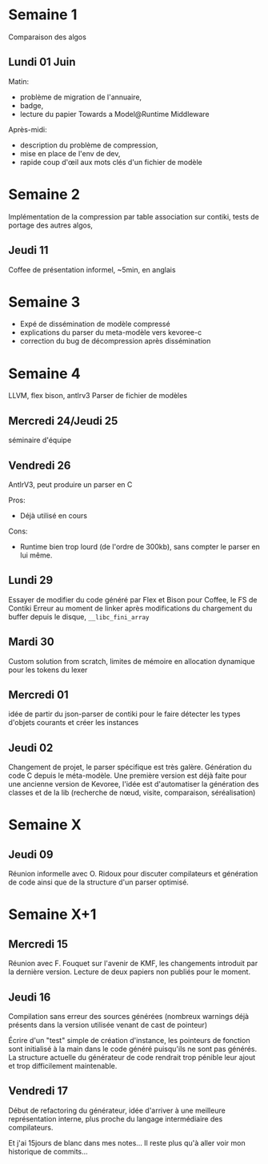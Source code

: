 # Semaine 1

Comparaison des algos

## Lundi 01 Juin

Matin:

* problème de migration de l'annuaire,
* badge,
* lecture du papier Towards a Model@Runtime Middleware

Après-midi:

* description du problème de compression,
* mise en place de l'env de dev,
* rapide coup d'œil aux mots clés d'un fichier de modèle


# Semaine 2

Implémentation de la compression par table association sur contiki,
tests de portage des autres algos,

## Jeudi 11

Coffee de présentation informel, ~5min, en anglais

# Semaine 3

* Expé de dissémination de modèle compressé
* explications du parser du meta-modèle vers kevoree-c
* correction du bug de décompression après dissémination

# Semaine 4

LLVM, flex bison, antlrv3
Parser de fichier de modèles

## Mercredi 24/Jeudi 25
séminaire d'équipe

## Vendredi 26
AntlrV3, peut produire un parser en C

Pros:
* Déjà utilisé en cours

Cons:
* Runtime bien trop lourd (de l'ordre de 300kb), sans compter le parser en lui même.

## Lundi 29
Essayer de modifier du code généré par Flex et Bison pour Coffee, le FS de Contiki
Erreur au moment de linker après modifications du chargement du buffer depuis le disque, `__libc_fini_array`

## Mardi 30
Custom solution from scratch, limites de mémoire en allocation dynamique pour les tokens du lexer

## Mercredi 01
idée de partir du json-parser de contiki pour le faire détecter les types d'objets courants et créer les instances

## Jeudi 02
Changement de projet, le parser spécifique est très galère. Génération du code C depuis le méta-modèle. Une première version est déjà faite pour une ancienne version de Kevoree, l'idée est d'automatiser la génération des classes et de la lib (recherche de nœud, visite, comparaison, séréalisation)

# Semaine X

## Jeudi 09
Réunion informelle avec O. Ridoux pour discuter compilateurs et génération de code ainsi que de la structure d'un parser optimisé.

# Semaine X+1

## Mercredi 15
Réunion avec F. Fouquet sur l'avenir de KMF, les changements introduit par la dernière version.
Lecture de deux papiers non publiés pour le moment.

## Jeudi 16
Compilation sans erreur des sources générées (nombreux warnings déjà présents dans la version utilisée venant de cast de pointeur)

Écrire d'un "test" simple de création d'instance, les pointeurs de fonction sont initialisé à la main dans le code généré puisqu'ils ne sont pas générés. La structure actuelle du générateur de code rendrait trop pénible leur ajout et trop difficilement maintenable.

## Vendredi 17
Début de refactoring du générateur, idée d'arriver à une meilleure représentation interne, plus proche du langage intermédiaire des compilateurs.


Et j'ai 15jours de blanc dans mes notes… Il reste plus qu'à aller voir mon historique de commits…
